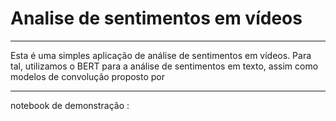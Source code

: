 # Analise de sentimentos em vídeos
---
Esta é uma simples aplicação de análise de sentimentos em vídeos. Para tal, utilizamos o BERT para a análise de sentimentos em texto, assim como modelos de convolução proposto por 

---
notebook de demonstração : <a ref="https://colab.research.google.com/drive/1Ptp3fLgCoR1R_V6y2JKDlUo-EuCZsN_9?authuser=1"> <a> 


